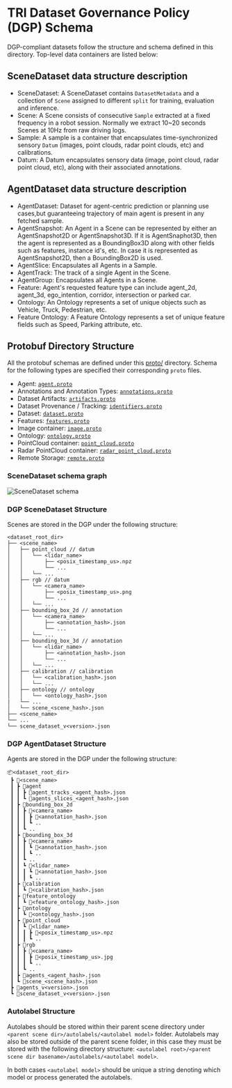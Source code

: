# TRI Dataset Governance Policy (DGP) Schema

DGP-compliant datasets follow the structure and schema defined in this
directory. Top-level data containers are listed below:

## SceneDataset data structure description

- SceneDataset: A SceneDataset contains `DatasetMetadata` and a collection of
  `Scene` assigned to different `split` for training, evaluation and inference.
- Scene: A Scene consists of consecutive `Sample` extracted at a fixed frequency
  in a robot session. Normally we extract 10~20 seconds Scenes at 10Hz from raw
  driving logs.
- Sample: A sample is a container that encapsulates time-synchronized sensory
  `Datum` (images, point clouds, radar point clouds, etc) and calibrations.
- Datum: A Datum encapsulates sensory data (image, point cloud, radar point
  cloud, etc), along with their associated annotations.

## AgentDataset data structure description

- AgentDataset: Dataset for agent-centric prediction or planning use cases,but
  guaranteeing trajectory of main agent is present in any fetched sample.
- AgentSnapshot: An Agent in a Scene can be represented by either an
  AgentSnapshot2D or AgentSnapshot3D. If it is AgentSnaphot3D, then the agent is
  represented as a BoundingBox3D along with other fields such as features,
  instance id's, etc. In case it is represented as AgentSnapshot2D, then a
  BoundingBox2D is used.
- AgentSlice: Encapsulates all Agents in a Sample.
- AgentTrack: The track of a single Agent in the Scene.
- AgentGroup: Encapsulates all Agents in a Scene.
- Feature: Agent's requested feature type can include agent_2d, agent_3d,
  ego_intention, corridor, intersection or parked car.
- Ontology: An Ontology represents a set of unique objects such as Vehicle,
  Truck, Pedestrian, etc.
- Feature Ontology: A Feature Ontology represents a set of unique feature fields
  such as Speed, Parking attribute, etc.

## Protobuf Directory Structure

All the protobuf schemas are defined under this [proto/](./) directory. Schema
for the following types are specified their corresponding `proto` files.

- Agent: [`agent.proto`](./agent.proto)
- Annotations and Annotation Types: [`annotations.proto`](./annotations.proto)
- Dataset Artifacts: [`artifacts.proto`](./artifacts.proto)
- Dataset Provenance / Tracking: [`identifiers.proto`](./identifiers.proto)
- Dataset: [`dataset.proto`](./dataset.proto)
- Features: [`features.proto`](./features.proto)
- Image container: [`image.proto`](./image.proto)
- Ontology: [`ontology.proto`](./ontology.proto)
- PointCloud container: [`point_cloud.proto`](./point_cloud.proto)
- Radar PointCloud container:
  [`radar_point_cloud.proto`](./radar_point_cloud.proto)
- Remote Storage: [`remote.proto`](./remote.proto)

### SceneDataset schema graph

![SceneDataset schema](https://raw.githubusercontent.com/TRI-ML/dgp/master/docs/scene-dataset-schema.jpg?raw=true "SceneDataset schema")

### DGP SceneDataset Structure

Scenes are stored in the DGP under the following structure:

```filelist
<dataset_root_dir>
├── <scene_name>
│   ├── point_cloud // datum
│   │   └── <lidar_name>
│   │       ├── <posix_timestamp_us>.npz
│   │       └── ...
│   │   └── ...
│   ├── rgb // datum
│   │   └── <camera_name>
│   │       ├── <posix_timestamp_us>.png
│   │       └── ...
│   │   └── ...
│   ├── bounding_box_2d // annotation
│   │   └── <camera_name>
│   │       ├── <annotation_hash>.json
│   │       └── ...
│   │   └── ...
│   ├── bounding_box_3d // annotation
│   │   └── <lidar_name>
│   │       ├── <annotation_hash>.json
│   │       └── ...
│   │   └── ...
│   ├── calibration // calibration
│   │   └── <calibration_hash>.json
│   │   └── ...
│   ├── ontology // ontology
│   │   └── <ontology_hash>.json
|   └── ...
│   └── scene_<scene_hash>.json
├── <scene_name>
└── ...
└── scene_dataset_v<version>.json
```

### DGP AgentDataset Structure

Agents are stored in the DGP under the following structure:

```text
📦<dataset_root_dir>
 ┣ 📂<scene_name>
 ┃ ┣ 📂agent
 ┃ ┃ ┣ 📜agent_tracks_<agent_hash>.json
 ┃ ┃ ┗ 📜agents_slices_<agent_hash>.json
 ┃ ┣ 📂bounding_box_2d
 ┃ ┃ ┣ 📂<camera_name>
 ┃ ┃ ┃ ┣ 📜<annotation_hash>.json
 ┃ ┃ ┃ ┗ ..
 ┃ ┃ ┗ ..
 ┃ ┣ 📂bounding_box_3d
 ┃ ┃ ┣ 📂<camera_name>
 ┃ ┃ ┃ ┗ 📜<annotation_hash>.json
 ┃ ┃ ┃ ┗ ..
 ┃ ┃ ┗ ..
 ┃ ┃ ┗ 📂<lidar_name>
 ┃ ┃ ┃ ┗ 📜<annotation_hash>.json
 ┃ ┃ ┃ ┗ ..
 ┃ ┣ 📂calibration
 ┃ ┃ ┗ 📜<calibration_hash>.json
 ┃ ┣ 📂feature_ontology
 ┃ ┃ ┗ 📜<feature_ontology_hash>.json
 ┃ ┣ 📂ontology
 ┃ ┃ ┗ 📜<ontology_hash>.json
 ┃ ┣ 📂point_cloud
 ┃ ┃ ┗ 📂<lidar_name>
 ┃ ┃ ┃ ┣ 📜<posix_timestamp_us>.npz
 ┃ ┃ ┃ ┗ ..
 ┃ ┣ 📂rgb
 ┃ ┃ ┣ 📂<camera_name>
 ┃ ┃ ┃ ┣ 📜<posix_timestamp_us>.jpg
 ┃ ┃ ┃ ┗ ..
 ┃ ┃ ┗ ..
 ┃ ┣ 📜agents_<agent_hash>.json
 ┃ ┗ 📜scene_<scene_hash>.json
 ┣ 📜agents_v<version>.json
 ┗ 📜scene_dataset_v<version>.json
```

### Autolabel Structure

Autolabes should be stored within their parent scene directory under
`<parent scene dir>/autolabels/<autolabel model>` folder. Autolabels may also be
stored outside of the parent scene folder, in this case they must be stored with
the following directory structure:
`<autolabel root>/<parent scene dir basename>/autolabels/<autolabel model>`.

In both cases `<autolabel model>` should be unique a string denoting which model
or process generated the autolabels.
